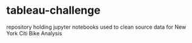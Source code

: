 # tableau-challenge
repository holding jupyter notebooks used to clean source data for New York Citi Bike Analysis
